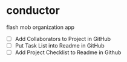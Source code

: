 # conductor
flash mob organization app
- [ ] Add Collaborators to Project in GitHub
- [ ] Put Task List into Readme in GitHub
- [ ] Add Project Checklist to Readme in Github
